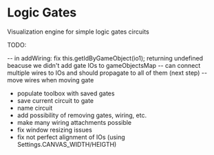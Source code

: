 # Logic Gates

Visualization engine for simple logic gates circuits

TODO:

-- in addWiring: fix this.getIdByGameObject(io1); returning undefined beacuse we didn't add gate IOs to gameObjectsMap
-- can connect multiple wires to IOs and should propagate to all of them (next step)
-- move wires when moving gate

-   populate toolbox with saved gates
-   save current circuit to gate
-   name circuit
-   add possibility of removing gates, wiring, etc.
-   make many wiring attachments possible
-   fix window resizing issues
-   fix not perfect alignment of IOs (using Settings.CANVAS_WIDTH/HEIGTH)
